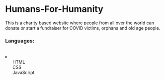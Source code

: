 # Humans-For-Humanity

This is a charity based website where people from all over the world can donate or start a fundraiser for COVID victims, orphans and old age people. <br>
<h3>Languages:</h3><br>
<li>
  <ul>
    HTML<br>
    CSS<br>
    JavaScript<br>
  </ul>
</li>

